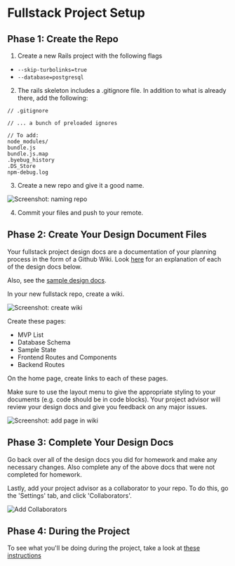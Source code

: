 # Fullstack Project Setup

## Phase 1: Create the Repo

1. Create a new Rails project with the following flags
  - `--skip-turbolinks=true`
  - `--database=postgresql`
2. The rails skeleton includes a .gitignore file. In addition to what is
  already there, add the following:

```
// .gitignore

// ... a bunch of preloaded ignores

// To add:
node_modules/
bundle.js
bundle.js.map
.byebug_history
.DS_Store
npm-debug.log
```

3. Create a new repo and give it a good name.

![Screenshot: naming repo][name_repo]

4. Commit your files and push to your remote.

## Phase 2: Create Your Design Document Files

Your fullstack project design docs are a documentation of your planning
process in the form of a Github Wiki. Look [here](https://github.com/appacademy/curriculum/tree/master/full-stack-project/proposal) for an explanation
of each of the design docs below.

Also, see the [sample design docs][sample].

In your new fullstack repo, create a wiki.

![Screenshot: create wiki][create_wiki]

Create these pages:

* MVP List
* Database Schema
* Sample State
* Frontend Routes and Components
* Backend Routes

On the home page, create links to each of these pages.

Make sure to use the layout menu to give the appropriate styling to your
documents (e.g. code should be in code blocks). Your project advisor will
review your design docs and give you feedback on any major issues.

![Screenshot: add page in wiki][design-docs-wiki]

## Phase 3: Complete Your Design Docs

Go back over all of the design docs you did for homework and make any
necessary changes. Also complete any of the above docs that were not
completed for homework.

Lastly, add your project advisor as a collaborator to your repo. To do
this, go the 'Settings' tab, and click 'Collaborators'.

![Add Collaborators][add_project_manager]

[sample]: https://www.github.com/appacademy/bluebird/wiki

## Phase 4: During the Project

To see what you'll be doing during the project, take a look at
[these instructions](https://github.com/appacademy/curriculum/blob/master/full-stack-project/project/during-the-project.md)

[name_repo]: http://assets.aaonline.io/fullstack/full-stack-project/proposal/assets/name_repo.png
[copy_git_url]: http://assets.aaonline.io/fullstack/full-stack-project/proposal/assets/copy_git_url.png

[add_project_manager]: http://assets.aaonline.io/fullstack/full-stack-project/proposal/assets/add_project_manager.png

[create_wiki]: http://assets.aaonline.io/fullstack/full-stack-project/proposal/assets/create_wiki.png
[design-docs-wiki]: http://assets.aaonline.io/fullstack/full-stack-project/proposal/assets/proposal_wiki.png

[issues]: http://assets.aaonline.io/fullstack/full-stack-project/proposal/assets/issues.png

[labels]: http://assets.aaonline.io/fullstack/full-stack-project/proposal/assets/labels.png
